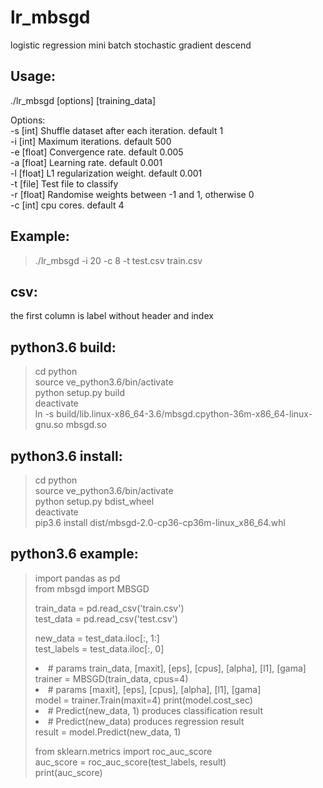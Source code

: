 # lr_mbsgd
logistic regression mini batch stochastic gradient descend  

## Usage:  
./lr_mbsgd [options] [training_data]  

Options:  
-s [int]   Shuffle dataset after each iteration. default 1  
-i [int]   Maximum iterations. default 500  
-e [float] Convergence rate. default 0.005  
-a [float] Learning rate. default 0.001  
-l [float] L1 regularization weight. default 0.001  
-t [file]  Test file to classify  
-r [float] Randomise weights between -1 and 1, otherwise 0  
-c [int]   cpu cores. default 4  

## Example:  
> ./lr_mbsgd -i 20 -c 8 -t test.csv train.csv  

## csv:  
the first column is label without header and index  

## python3.6 build:  
> cd python  
> source ve_python3.6/bin/activate  
> python setup.py build  
> deactivate  
> ln -s build/lib.linux-x86_64-3.6/mbsgd.cpython-36m-x86_64-linux-gnu.so mbsgd.so  

## python3.6 install:  
> cd python  
> source ve_python3.6/bin/activate  
> python setup.py bdist_wheel  
> deactivate  
> pip3.6 install dist/mbsgd-2.0-cp36-cp36m-linux_x86_64.whl  

## python3.6 example:  
> import pandas as pd  
> from mbsgd import MBSGD  
> 
> train_data = pd.read_csv('train.csv')  
> test_data = pd.read_csv('test.csv')  
> 
> new_data = test_data.iloc[:, 1:]  
> test_labels = test_data.iloc[:, 0]  
> 
> <li># params train_data, [maxit], [eps], [cpus], [alpha], [l1], [gama]</li>  
> trainer = MBSGD(train_data, cpus=4)  
> <li># params  [maxit], [eps], [cpus], [alpha], [l1], [gama]</li>  
> model = trainer.Train(maxit=4)  
> print(model.cost_sec)  
> 
> <li># Predict(new_data, 1) produces classification result</li>  
> <li># Predict(new_data) produces regression result</li>  
> result = model.Predict(new_data, 1)  
> 
> from sklearn.metrics import roc_auc_score  
> auc_score = roc_auc_score(test_labels, result)  
> print(auc_score)  
